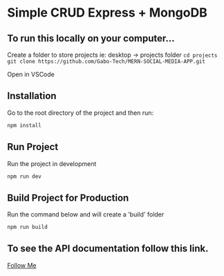 # Simple CRUD Express + MongoDB

## To run this locally on your computer...

Create a folder to store projects
ie: desktop -> projects folder
`cd projects`
`git clone https://github.com/Gabo-Tech/MERN-SOCIAL-MEDIA-APP.git`

Open in VSCode

## Installation

Go to the root directory of the project and then run: 

```bash
npm install 
```

## Run Project 

Run the project in development

```bash
npm run dev 
```

## Build Project for Production

Run the command below and will create a 'build' folder

```bash
npm run build 
```

## To see the API documentation follow this link.

[Follow Me]()